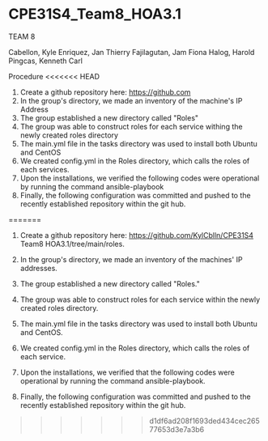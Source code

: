 # CPE31S4_Team8_HOA3.1
TEAM 8

Cabellon, Kyle
Enriquez, Jan Thierry
Fajilagutan, Jam Fiona
Halog, Harold
Pingcas, Kenneth Carl

Procedure
<<<<<<< HEAD
1. Create a github repository here: https://github.com
2. In the group's directory, we made an inventory of the machine's IP Address
3. The group established a new directory called "Roles"
4. The group was able to construct roles for each service withing the newly created roles directory
5. The main.yml file in the tasks directory was used to install both Ubuntu and CentOS
6. We created config.yml in the Roles directory, which calls the roles of each services.
7. Upon the installations, we verified the following codes were operational by running the command ansible-playbook
8. Finally, the following configuration was committed and pushed to the recently established repository within the git hub. 

=======
1. Create a github repository here: https://github.com/KylCblln/CPE31S4 Team8 HOA3.1/tree/main/roles.

2. In the group's directory, we made an inventory of the machines' IP addresses.

3. The group established a new directory called "Roles."

4. The group was able to construct roles for each service within the newly created roles directory.

5. The main.yml file in the tasks directory was used to install both Ubuntu and CentOS.

6. We created config.yml in the Roles directory, which calls the roles of each service.

7. Upon the installations, we verified that the following codes were operational by running the command ansible-playbook.

8. Finally, the following configuration was committed and pushed to the recently established repository within the git hub.
>>>>>>> d1df6ad208f1693ded434cec26577653d3e7a3b6
